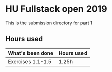 # HU Fullstack open 2019
This is the submission directory for part 1

## Hours used
|What's been done |Hours used|
|-----------------|----------|
|Exercises 1.1-1.5|1.25h     |
